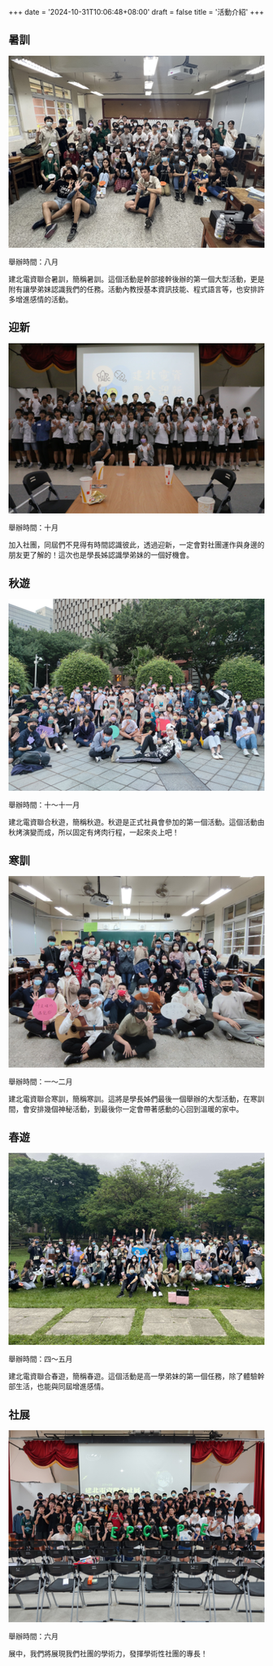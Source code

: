 +++
date = '2024-10-31T10:06:48+08:00'
draft = false
title = '活動介紹'
+++

## 暑訓

![](images/summer.png)

舉辦時間：八月

建北電資聯合暑訓，簡稱暑訓。這個活動是幹部接幹後辦的第一個大型活動，更是附有讓學弟妹認識我們的任務。活動內教授基本資訊技能、程式語言等，也安排許多增進感情的活動。

## 迎新

![](images/new.jpg)

舉辦時間：十月

加入社團，同屆們不見得有時間認識彼此，透過迎新，一定會對社團運作與身邊的朋友更了解的！這次也是學長姊認識學弟妹的一個好機會。

## 秋遊

![](images/fall.jpg)

舉辦時間：十～十一月

建北電資聯合秋遊，簡稱秋遊。秋遊是正式社員會參加的第一個活動。這個活動由秋烤演變而成，所以固定有烤肉行程，一起來炎上吧！

## 寒訓

![](images/winter.jpg)

舉辦時間：一～二月

建北電資聯合寒訓，簡稱寒訓。這將是學長姊們最後一個舉辦的大型活動，在寒訓間，會安排幾個神秘活動，到最後你一定會帶著感動的心回到溫暖的家中。

## 春遊

![](images/spring.jpg)

舉辦時間：四～五月

建北電資聯合春遊，簡稱春遊。這個活動是高一學弟妹的第一個任務，除了體驗幹部生活，也能與同屆增進感情。

## 社展

![](images/exhibition.jpg)

舉辦時間：六月

展中，我們將展現我們社團的學術力，發揮學術性社團的專長！

